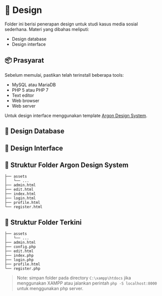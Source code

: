 
# :triangular_ruler: Design

Folder ini berisi penerapan design untuk studi kasus media sosial sederhana. Materi yang dibahas meliputi:
* Design database
* Design interface

## :package: Prasyarat

Sebelum memulai, pastikan telah terinstall beberapa tools:
* MySQL atau MariaDB
* PHP 5 atau PHP 7
* Text editor
* Web browser
* Web server

Untuk design interface menggunakan template [Argon Design System](https://github.com/creativetimofficial/argon-design-system).

## :floppy_disk: Design Database



## :rainbow: Design Interface



## :open_file_folder: Struktur Folder Argon Design System

```text
├── assets
│   └── ...
├── admin.html
├── edit.html
├── index.html
├── login.html
├── profile.html
└── register.html
```

## :open_file_folder: Struktur Folder Terkini

```text
├── assets
│   └── ...
├── admin.html
├── config.php
├── edit.html
├── index.php
├── login.php
├── profile.html
└── register.php
```

> Note: simpan folder pada directory `C:\xampp\htdocs` jika menggunakan XAMPP atau jalankan perintah `php -S localhost:8000` untuk menggunakan php server.